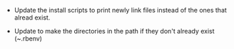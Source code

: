 - Update the install scripts to print newly link files instead of the ones that alread exist.

- Update to make the directories in the path if they don't already exist (~.rbenv)

